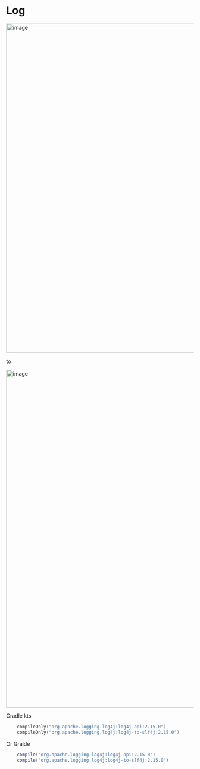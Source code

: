 # Log

<img width="882" alt="image" src="https://user-images.githubusercontent.com/3913593/145843166-baf714b0-82c0-4f91-abf7-cae0b8a4d41f.png">
   
to    
   
<img width="905" alt="image" src="https://user-images.githubusercontent.com/3913593/145843260-79629477-18dc-428f-9e5c-03ec7fd384e5.png">

Gradle kts

```kotlin
	compileOnly("org.apache.logging.log4j:log4j-api:2.15.0")
	compileOnly("org.apache.logging.log4j:log4j-to-slf4j:2.15.0")
```

Or Gralde

```gradle
	compile("org.apache.logging.log4j:log4j-api:2.15.0")
	compile("org.apache.logging.log4j:log4j-to-slf4j:2.15.0")
```   
